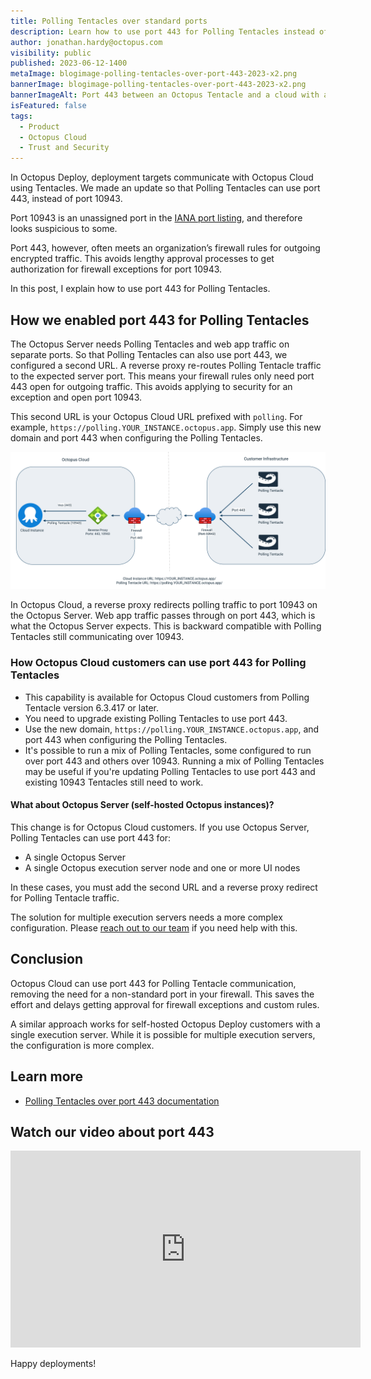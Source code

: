 ```yaml
---
title: Polling Tentacles over standard ports
description: Learn how to use port 443 for Polling Tentacles instead of the non-standard 10943. 
author: jonathan.hardy@octopus.com
visibility: public
published: 2023-06-12-1400
metaImage: blogimage-polling-tentacles-over-port-443-2023-x2.png
bannerImage: blogimage-polling-tentacles-over-port-443-2023-x2.png
bannerImageAlt: Port 443 between an Octopus Tentacle and a cloud with an Octopus logo on it.
isFeatured: false
tags: 
  - Product
  - Octopus Cloud
  - Trust and Security
---
```


In Octopus Deploy, deployment targets communicate with Octopus Cloud using Tentacles. We made an update so that Polling Tentacles can use port 443, instead of port 10943. 

Port 10943 is an unassigned port in the [IANA port listing](https://www.iana.org/assignments/service-names-port-numbers/service-names-port-numbers.xhtml?&page=120), and therefore looks suspicious to some. 

Port 443, however, often meets an organization’s firewall rules for outgoing encrypted traffic. This avoids lengthy approval processes to get authorization for firewall exceptions for port 10943. 

In this post, I explain how to use port 443 for Polling Tentacles.

## How we enabled port 443 for Polling Tentacles

The Octopus Server needs Polling Tentacles and web app traffic on separate ports. So that Polling Tentacles can also use port 443, we configured a second URL. A reverse proxy re-routes Polling Tentacle traffic to the expected server port. This means your firewall rules only need port 443 open for outgoing traffic. This avoids applying to security for an exception and open port 10943.

This second URL is your Octopus Cloud URL prefixed with `polling`. For example, `https://polling.YOUR_INSTANCE.octopus.app`. Simply use this new domain and port 443 when configuring the Polling Tentacles.

![Polling tentacles configured to use second url and port 443. Traffic entering Octopus Cloud firewall on 443 and redirected to port 10943 on Octopus Server](oc-polling-tentacles-over-443.png "width=500")

In Octopus Cloud, a reverse proxy redirects polling traffic to port 10943 on the Octopus Server. Web app traffic passes through on port 443, which is what the Octopus Server expects. This is backward compatible with Polling Tentacles still communicating over 10943.

### How Octopus Cloud customers can use port 443 for Polling Tentacles

- This capability is available for Octopus Cloud customers from Polling Tentacle version 6.3.417 or later. 
- You need to upgrade existing Polling Tentacles to use port 443. 
- Use the new domain, `https://polling.YOUR_INSTANCE.octopus.app`, and port 443 when configuring the Polling Tentacles.
- It's possible to run a mix of Polling Tentacles, some configured to run over port 443 and others over 10943. Running a mix of Polling Tentacles may be useful if you're updating Polling Tentacles to use port 443 and existing 10943 Tentacles still need to work.

#### What about Octopus Server (self-hosted Octopus instances)?

This change is for Octopus Cloud customers. If you use Octopus Server, Polling Tentacles can use port 443 for:

- A single Octopus Server
- A single Octopus execution server node and one or more UI nodes 

In these cases, you must add the second URL and a reverse proxy redirect for Polling Tentacle traffic.

The solution for multiple execution servers needs a more complex configuration. Please [reach out to our team](mailto:customersuccess@octopus.com) if you need help with this.

## Conclusion

Octopus Cloud can use port 443 for Polling Tentacle communication, removing the need for a non-standard port in your firewall. This saves the effort and delays getting approval for firewall exceptions and custom rules.

A similar approach works for self-hosted Octopus Deploy customers with a single execution server. While it is possible for multiple execution servers, the configuration is more complex.

## Learn more

- [Polling Tentacles over port 443 documentation](https://octopus.com/docs/infrastructure/deployment-targets/tentacle/polling-tentacles-over-port-443)


## Watch our video about port 443

<iframe width="560" height="315" src="https://www.youtube.com/embed/a4yeAwWwXi8" title="YouTube video player" frameborder="0" allow="accelerometer; autoplay; clipboard-write; encrypted-media; gyroscope; picture-in-picture" allowfullscreen></iframe>


Happy deployments!